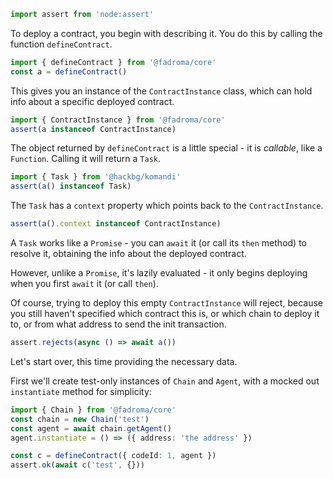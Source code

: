 ```typescript
import assert from 'node:assert'
```

To deploy a contract, you begin with describing it.
You do this by calling the function `defineContract`.

```typescript
import { defineContract } from '@fadroma/core'
const a = defineContract()
```

This gives you an instance of the `ContractInstance` class,
which can hold info about a specific deployed contract.

```typescript
import { ContractInstance } from '@fadroma/core'
assert(a instanceof ContractInstance)
```

The object returned by `defineContract` is a little special - it is *callable*,
like a `Function`. Calling it will return a `Task`. 

```typescript
import { Task } from '@hackbg/komandi'
assert(a() instanceof Task)
```

The `Task` has a `context` property which points back to the `ContractInstance`.

```typescript
assert(a().context instanceof ContractInstance)
```

A `Task` works like a `Promise` - you can `await` it (or call its `then` method)
to resolve it, obtaining the info about the deployed contract.

However, unlike a `Promise`, it's lazily evaluated - it only begins deploying
when you first `await` it (or call `then`).

Of course, trying to deploy this empty `ContractInstance` will reject,
because you still haven't specified which contract this is, or which chain
to deploy it to, or from what address to send the init transaction.

```typescript
assert.rejects(async () => await a())
```

Let's start over, this time providing the necessary data.

First we'll create test-only instances of `Chain` and `Agent`,
with a mocked out `instantiate` method for simplicity:

```typescript
import { Chain } from '@fadroma/core'
const chain = new Chain('test')
const agent = await chain.getAgent()
agent.instantiate = () => ({ address: 'the address' })
```

```typescript
const c = defineContract({ codeId: 1, agent })
assert.ok(await c('test', {}))
```
